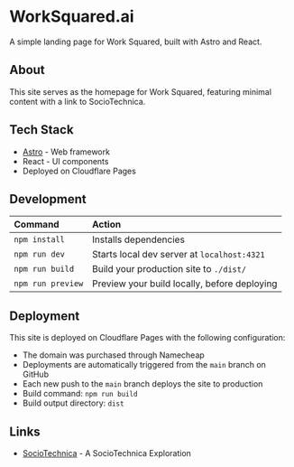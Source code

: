 # WorkSquared.ai

A simple landing page for Work Squared, built with Astro and React.

## About

This site serves as the homepage for Work Squared, featuring minimal content with a link to SocioTechnica.

## Tech Stack

- [Astro](https://astro.build/) - Web framework
- React - UI components
- Deployed on Cloudflare Pages

## Development

| Command                   | Action                                           |
| :------------------------ | :----------------------------------------------- |
| `npm install`             | Installs dependencies                            |
| `npm run dev`             | Starts local dev server at `localhost:4321`      |
| `npm run build`           | Build your production site to `./dist/`          |
| `npm run preview`         | Preview your build locally, before deploying     |

## Deployment

This site is deployed on Cloudflare Pages with the following configuration:

- The domain was purchased through Namecheap
- Deployments are automatically triggered from the `main` branch on GitHub
- Each new push to the `main` branch deploys the site to production
- Build command: `npm run build`
- Build output directory: `dist`

## Links

- [SocioTechnica](https://sociotechnica.org) - A SocioTechnica Exploration
